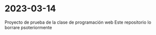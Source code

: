 # 2023-03-14
Proyecto de prueba de la clase de programación web
Este repositorio lo borrare psoteriormente
